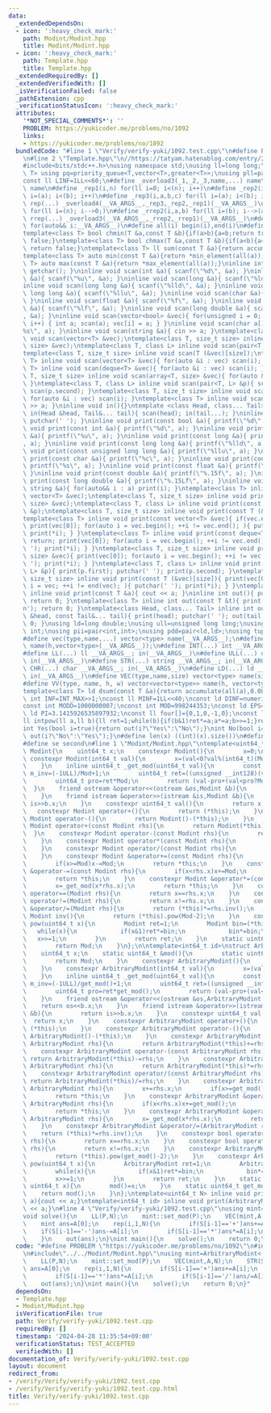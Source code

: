 ```yaml
---
data:
  _extendedDependsOn:
  - icon: ':heavy_check_mark:'
    path: Modint/Modint.hpp
    title: Modint/Modint.hpp
  - icon: ':heavy_check_mark:'
    path: Template.hpp
    title: Template.hpp
  _extendedRequiredBy: []
  _extendedVerifiedWith: []
  _isVerificationFailed: false
  _pathExtension: cpp
  _verificationStatusIcon: ':heavy_check_mark:'
  attributes:
    '*NOT_SPECIAL_COMMENTS*': ''
    PROBLEM: https://yukicoder.me/problems/no/1092
    links:
    - https://yukicoder.me/problems/no/1092
  bundledCode: "#line 1 \"Verify/verify-yuki/1092.test.cpp\"\n#define PROBLEM \"https://yukicoder.me/problems/no/1092\"\
    \n#line 2 \"Template.hpp\"\n//https://tatyam.hatenablog.com/entry/2019/12/15/003634\n\
    #include<bits/stdc++.h>\nusing namespace std;\nusing ll=long long;\ntemplate<class\
    \ T> using pq=priority_queue<T,vector<T>,greater<T>>;\nusing pll=pair<ll,ll>;\n\
    const ll LINF=1LL<<60;\n#define _overload3(_1,_2,_3,name,...) name\n#define _overload4(_1,_2,_3,_4,name,...)\
    \ name\n#define _rep1(i,n) for(ll i=0; i<(n); i++)\n#define _rep2(i,a,b) for(ll\
    \ i=(a); i<(b); i++)\n#define _rep3(i,a,b,c) for(ll i=(a); i<(b); i+=(c))\n#define\
    \ rep(...) _overload4(__VA_ARGS__,_rep3,_rep2,_rep1)(__VA_ARGS__)\n#define _rrep1(i,n)\
    \ for(ll i=(n); i-->0;)\n#define _rrep2(i,a,b) for(ll i=(b); i-->(a);)\n#define\
    \ rrep(...) _overload3(__VA_ARGS__,_rrep2,_rrep1)(__VA_ARGS__)\n#define each(i,...)\
    \ for(auto&& i:__VA_ARGS__)\n#define all(i) begin(i),end(i)\n#define rall(i) rbegin(i),rend(i)\n\
    template<class T> bool chmin(T &a,const T &b){if(a>b){a=b;return true;}else return\
    \ false;}\ntemplate<class T> bool chmax(T &a,const T &b){if(a<b){a=b;return true;}else\
    \ return false;}\ntemplate<class T> ll sum(const T &a){return accumulate(all(a),0LL);}\n\
    template<class T> auto min(const T &a){return *min_element(all(a));}\ntemplate<class\
    \ T> auto max(const T &a){return *max_element(all(a));}\ninline int scan(){ return\
    \ getchar(); }\ninline void scan(int &a){ scanf(\"%d\", &a); }\ninline void scan(unsigned\
    \ &a){ scanf(\"%u\", &a); }\ninline void scan(long &a){ scanf(\"%ld\", &a); }\n\
    inline void scan(long long &a){ scanf(\"%lld\", &a); }\ninline void scan(unsigned\
    \ long long &a){ scanf(\"%llu\", &a); }\ninline void scan(char &a){ cin >> a;\
    \ }\ninline void scan(float &a){ scanf(\"%f\", &a); }\ninline void scan(double\
    \ &a){ scanf(\"%lf\", &a); }\ninline void scan(long double &a){ scanf(\"%Lf\"\
    , &a); }\ninline void scan(vector<bool> &vec){ for(unsigned i = 0; i < vec.size();\
    \ i++) { int a; scan(a); vec[i] = a; } }\ninline void scan(char a[]){ scanf(\"\
    %s\", a); }\ninline void scan(string &a){ cin >> a; }\ntemplate<class T> inline\
    \ void scan(vector<T> &vec);\ntemplate<class T, size_t size> inline void scan(array<T,\
    \ size> &vec);\ntemplate<class T, class L> inline void scan(pair<T, L> &p);\n\
    template<class T, size_t size> inline void scan(T (&vec)[size]);\ntemplate<class\
    \ T> inline void scan(vector<T> &vec){ for(auto &i : vec) scan(i); }\ntemplate<class\
    \ T> inline void scan(deque<T> &vec){ for(auto &i : vec) scan(i); }\ntemplate<class\
    \ T, size_t size> inline void scan(array<T, size> &vec){ for(auto &i : vec) scan(i);\
    \ }\ntemplate<class T, class L> inline void scan(pair<T, L> &p){ scan(p.first);\
    \ scan(p.second); }\ntemplate<class T, size_t size> inline void scan(T (&vec)[size]){\
    \ for(auto &i : vec) scan(i); }\ntemplate<class T> inline void scan(T &a){ cin\
    \ >> a; }\ninline void in(){}\ntemplate <class Head, class... Tail> inline void\
    \ in(Head &head, Tail&... tail){ scan(head); in(tail...); }\ninline void print(){\
    \ putchar(' '); }\ninline void print(const bool &a){ printf(\"%d\", a); }\ninline\
    \ void print(const int &a){ printf(\"%d\", a); }\ninline void print(const unsigned\
    \ &a){ printf(\"%u\", a); }\ninline void print(const long &a){ printf(\"%ld\"\
    , a); }\ninline void print(const long long &a){ printf(\"%lld\", a); }\ninline\
    \ void print(const unsigned long long &a){ printf(\"%llu\", a); }\ninline void\
    \ print(const char &a){ printf(\"%c\", a); }\ninline void print(const char a[]){\
    \ printf(\"%s\", a); }\ninline void print(const float &a){ printf(\"%.15f\", a);\
    \ }\ninline void print(const double &a){ printf(\"%.15f\", a); }\ninline void\
    \ print(const long double &a){ printf(\"%.15Lf\", a); }\ninline void print(const\
    \ string &a){ for(auto&& i : a) print(i); }\ntemplate<class T> inline void print(const\
    \ vector<T> &vec);\ntemplate<class T, size_t size> inline void print(const array<T,\
    \ size> &vec);\ntemplate<class T, class L> inline void print(const pair<T, L>\
    \ &p);\ntemplate<class T, size_t size> inline void print(const T (&vec)[size]);\n\
    template<class T> inline void print(const vector<T> &vec){ if(vec.empty()) return;\
    \ print(vec[0]); for(auto i = vec.begin(); ++i != vec.end(); ){ putchar(' ');\
    \ print(*i); } }\ntemplate<class T> inline void print(const deque<T> &vec){ if(vec.empty())\
    \ return; print(vec[0]); for(auto i = vec.begin(); ++i != vec.end(); ){ putchar('\
    \ '); print(*i); } }\ntemplate<class T, size_t size> inline void print(const array<T,\
    \ size> &vec){ print(vec[0]); for(auto i = vec.begin(); ++i != vec.end(); ){ putchar('\
    \ '); print(*i); } }\ntemplate<class T, class L> inline void print(const pair<T,\
    \ L> &p){ print(p.first); putchar(' '); print(p.second); }\ntemplate<class T,\
    \ size_t size> inline void print(const T (&vec)[size]){ print(vec[0]); for(auto\
    \ i = vec; ++i != end(vec); ){ putchar(' '); print(*i); } }\ntemplate<class T>\
    \ inline void print(const T &a){ cout << a; }\ninline int out(){ putchar('\\n');\
    \ return 0; }\ntemplate<class T> inline int out(const T &t){ print(t); putchar('\\\
    n'); return 0; }\ntemplate<class Head, class... Tail> inline int out(const Head\
    \ &head, const Tail&... tail){ print(head); putchar(' '); out(tail...); return\
    \ 0; }\nusing ld=long double;\nusing ull=unsigned long long;\nusing uint=unsigned\
    \ int;\nusing pii=pair<int,int>;\nusing pdd=pair<ld,ld>;\nusing tuplis=array<ll,3>;\n\
    #define vec(type,name,...) vector<type> name(__VA_ARGS__);\n#define vv(type,name,h,...)vector<vector<type>>\
    \ name(h,vector<type>(__VA_ARGS__));\n#define INT(...) int __VA_ARGS__; in(__VA_ARGS__)\n\
    #define LL(...) ll __VA_ARGS__; in(__VA_ARGS__)\n#define ULL(...) ull __VA_ARGS__;\
    \ in(__VA_ARGS__)\n#define STR(...) string __VA_ARGS__; in(__VA_ARGS__)\n#define\
    \ CHR(...) char __VA_ARGS__; in(__VA_ARGS__)\n#define LD(...) ld __VA_ARGS__;\
    \ in(__VA_ARGS__)\n#define VEC(type,name,size) vector<type> name(size); in(name)\n\
    #define VV(type, name, h, w) vector<vector<type>> name(h, vector<type>(w)); in(name)\n\
    template<class T> ld dsum(const T &a){return accumulate(all(a),0.0L);}\nconst\
    \ int INF=INT_MAX>>1;\nconst ll MINF=1LL<<40;\nconst ld DINF=numeric_limits<ld>::infinity();\n\
    const int MODD=1000000007;\nconst int MOD=998244353;\nconst ld EPS=1e-9;\nconst\
    \ ld PI=3.1415926535897932;\nconst ll four[]={0,1,0,-1,0};\nconst ll eight[]={0,1,1,0,-1,-1,1,-1,0};\n\
    ll intpow(ll a,ll b){ll ret=1;while(b){if(b&1)ret*=a;a*=a;b>>=1;}return ret;}\n\
    int Yes(bool i=true){return out(i?\"Yes\":\"No\");}\nint No(bool i=true){return\
    \ out(i?\"No\":\"Yes\");}\n#define len(x) ((int)(x).size())\n#define fi first\n\
    #define se second\n#line 1 \"Modint/Modint.hpp\"\ntemplate<uint64_t Mod>\nstruct\
    \ Modint{\n    uint64_t x;\n    constexpr Modint(){\n        x=0;\n    }\n   \
    \ constexpr Modint(int64_t val){\n        x=(val<0?val%(int64_t)(Mod)+Mod:val%Mod);\n\
    \    }\n    inline uint64_t _get_mod(uint64_t val){\n        const static uint64_t\
    \ m_inv=(-1ULL)/Mod+1;\n        uint64_t ret=((unsigned __int128)(val)*m_inv)>>64;\n\
    \        uint64_t pro=ret*Mod;\n        return (val-pro+(val<pro?Mod:0));\n  \
    \  }\n    friend ostream &operator<<(ostream &os,Modint &b){\n        return os<<b.x;\n\
    \    }\n    friend istream &operator>>(istream &is,Modint &b){\n        return\
    \ is>>b.x;\n    }\n    constexpr uint64_t val(){\n        return x;\n    }\n \
    \   constexpr Modint operator+(){\n        return (*this);\n    }\n    constexpr\
    \ Modint operator-(){\n        return Modint()-(*this);\n    }\n    constexpr\
    \ Modint operator+(const Modint rhs){\n        return Modint(*this)+=rhs;\n  \
    \  }\n    constexpr Modint operator-(const Modint rhs){\n        return Modint(*this)-=rhs;\n\
    \    }\n    constexpr Modint operator*(const Modint rhs){\n        return Modint(*this)*=rhs;\n\
    \    }\n    constexpr Modint operator/(const Modint rhs){\n        return Modint(*this)/=rhs;\n\
    \    }\n    constexpr Modint &operator+=(const Modint rhs){\n        x+=rhs.x;\n\
    \        if(x>=Mod)x-=Mod;\n        return *this;\n    }\n    constexpr Modint\
    \ &operator-=(const Modint rhs){\n        if(x<rhs.x)x+=Mod;\n        x-=rhs.x;\n\
    \        return *this;\n    }\n    constexpr Modint &operator*=(const Modint rhs){\n\
    \        x=_get_mod(x*rhs.x);\n        return *this;\n    }\n    constexpr bool\
    \ operator==(Modint rhs){\n        return x==rhs.x;\n    }\n    constexpr bool\
    \ operator!=(Modint rhs){\n        return x!=rhs.x;\n    }\n    constexpr Modint\
    \ &operator/=(Modint rhs){\n        return (*this)*=rhs.inv();\n    }\n    constexpr\
    \ Modint inv(){\n        return (*this).pow(Mod-2);\n    }\n    constexpr Modint\
    \ pow(uint64_t x){\n        Modint ret=1;\n        Modint bin=(*this);\n     \
    \   while(x){\n            if(x&1)ret*=bin;\n            bin*=bin;\n         \
    \   x>>=1;\n        }\n        return ret;\n    }\n    static uint64_t get_mod(){\n\
    \        return Mod;\n    }\n};\n\ntemplate<int64_t id>\nstruct ArbitraryModint{\n\
    \    uint64_t x;\n    static uint64_t &mod(){\n        static uint64_t Mod=0;\n\
    \        return Mod;\n    }\n    constexpr ArbitraryModint(){\n        x=0;\n\
    \    }\n    constexpr ArbitraryModint(int64_t val){\n        x=(val<0?val%(int64_t)(get_mod())+get_mod():val%get_mod());\n\
    \    }\n    inline uint64_t _get_mod(uint64_t val){\n        const static uint64_t\
    \ m_inv=(-1ULL)/get_mod()+1;\n        uint64_t ret=((unsigned __int128)(val)*m_inv)>>64;\n\
    \        uint64_t pro=ret*get_mod();\n        return (val-pro+(val<pro?get_mod():0));\n\
    \    }\n    friend ostream &operator<<(ostream &os,ArbitraryModint &b){\n    \
    \    return os<<b.x;\n    }\n    friend istream &operator>>(istream &is,ArbitraryModint\
    \ &b){\n        return is>>b.x;\n    }\n    constexpr uint64_t val(){\n      \
    \  return x;\n    }\n    constexpr ArbitraryModint operator+(){\n        return\
    \ (*this);\n    }\n    constexpr ArbitraryModint operator-(){\n        return\
    \ ArbitraryModint()-(*this);\n    }\n    constexpr ArbitraryModint operator+(const\
    \ ArbitraryModint rhs){\n        return ArbitraryModint(*this)+=rhs;\n    }\n\
    \    constexpr ArbitraryModint operator-(const ArbitraryModint rhs){\n       \
    \ return ArbitraryModint(*this)-=rhs;\n    }\n    constexpr ArbitraryModint operator*(const\
    \ ArbitraryModint rhs){\n        return ArbitraryModint(*this)*=rhs;\n    }\n\
    \    constexpr ArbitraryModint operator/(const ArbitraryModint rhs){\n       \
    \ return ArbitraryModint(*this)/=rhs;\n    }\n    constexpr ArbitraryModint &operator+=(const\
    \ ArbitraryModint rhs){\n        x+=rhs.x;\n        if(x>=get_mod())x-=get_mod();\n\
    \        return *this;\n    }\n    constexpr ArbitraryModint &operator-=(const\
    \ ArbitraryModint rhs){\n        if(x<rhs.x)x+=get_mod();\n        x-=rhs.x;\n\
    \        return *this;\n    }\n    constexpr ArbitraryModint &operator*=(const\
    \ ArbitraryModint rhs){\n        x=_get_mod(x*rhs.x);\n        return *this;\n\
    \    }\n    constexpr ArbitraryModint &operator/=(ArbitraryModint rhs){\n    \
    \    return (*this)*=rhs.inv();\n    }\n    constexpr bool operator==(ArbitraryModint\
    \ rhs){\n        return x==rhs.x;\n    }\n    constexpr bool operator!=(ArbitraryModint\
    \ rhs){\n        return x!=rhs.x;\n    }\n    constexpr ArbitraryModint inv(){\n\
    \        return (*this).pow(get_mod()-2);\n    }\n    constexpr ArbitraryModint\
    \ pow(uint64_t x){\n        ArbitraryModint ret=1;\n        ArbitraryModint bin=(*this);\n\
    \        while(x){\n            if(x&1)ret*=bin;\n            bin*=bin;\n    \
    \        x>>=1;\n        }\n        return ret;\n    }\n    static void set_mod(const\
    \ uint64_t x){\n        mod()=x;\n    }\n    static uint64_t get_mod(){\n    \
    \    return mod();\n    }\n};\ntemplate<uint64_t N> inline void print(Modint<N>\
    \ a){cout << a;}\ntemplate<int64_t id> inline void print(ArbitraryModint<id> a){cout\
    \ << a;}\n#line 4 \"Verify/verify-yuki/1092.test.cpp\"\nusing mint=ArbitraryModint<-1>;\n\
    void solve(){\n    LL(P,N);\n    mint::set_mod(P);\n    VEC(mint,A,N);\n    STR(S);\n\
    \    mint ans=A[0];\n    rep(i,1,N){\n        if(S[i-1]=='+')ans+=A[i];\n    \
    \    if(S[i-1]=='-')ans-=A[i];\n        if(S[i-1]=='*')ans*=A[i];\n        if(S[i-1]=='/')ans/=A[i];\n\
    \    }\n    out(ans);\n}\nint main(){\n    solve();\n    return 0;\n}\n"
  code: "#define PROBLEM \"https://yukicoder.me/problems/no/1092\"\n#include\"../../Template.hpp\"\
    \n#include\"../../Modint/Modint.hpp\"\nusing mint=ArbitraryModint<-1>;\nvoid solve(){\n\
    \    LL(P,N);\n    mint::set_mod(P);\n    VEC(mint,A,N);\n    STR(S);\n    mint\
    \ ans=A[0];\n    rep(i,1,N){\n        if(S[i-1]=='+')ans+=A[i];\n        if(S[i-1]=='-')ans-=A[i];\n\
    \        if(S[i-1]=='*')ans*=A[i];\n        if(S[i-1]=='/')ans/=A[i];\n    }\n\
    \    out(ans);\n}\nint main(){\n    solve();\n    return 0;\n}"
  dependsOn:
  - Template.hpp
  - Modint/Modint.hpp
  isVerificationFile: true
  path: Verify/verify-yuki/1092.test.cpp
  requiredBy: []
  timestamp: '2024-04-28 11:35:54+09:00'
  verificationStatus: TEST_ACCEPTED
  verifiedWith: []
documentation_of: Verify/verify-yuki/1092.test.cpp
layout: document
redirect_from:
- /verify/Verify/verify-yuki/1092.test.cpp
- /verify/Verify/verify-yuki/1092.test.cpp.html
title: Verify/verify-yuki/1092.test.cpp
---
```

